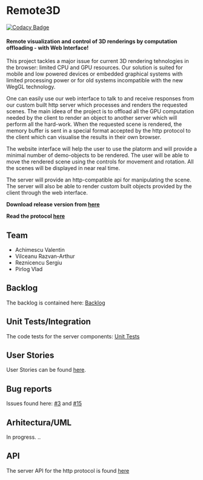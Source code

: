 # Remote3D
[![Codacy Badge](https://app.codacy.com/project/badge/Grade/8a32c6d90aae4017be0187b8277b907b)](https://www.codacy.com/gh/AntonVonDelta/MDSProiect/dashboard?utm_source=github.com&amp;utm_medium=referral&amp;utm_content=AntonVonDelta/MDSProiect&amp;utm_campaign=Badge_Grade)
#### Remote visualization and control of 3D renderings by computation offloading - with Web Interface!
This project tackles a major issue for current 3D rendering tehnologies in the browser: limited CPU and GPU resources. Our solution is suited for mobile and low powered devices or embedded graphical systems with limited processing power or for old systems incompatible with the new WegGL technology.

One can easily use our web interface to talk to and receive responses from our custom built http server which processes and renders the requested scenes.
The main ideea of the project is to offload all the GPU computation needed by the client to render an object to another server which will perform all the hard-work. When the requested scene is rendered, the memory buffer is sent in a special format accepted by the http protocol to the client which can visualise the results in their own browser.

The website interface will help the user to use the platorm and will provide a minimal number of demo-objects to be rendered. The user will be able to move the rendered scene using the controls for movement and rotation. All the scenes will be displayed in near real time.

The server will provide an http-compatible api for manipulating the scene. The server will also be able to render custom built objects provided by the client through the web interface.

**Download release version from [here](https://github.com/AntonVonDelta/MDSProiect/releases)**

**Read the protocol [here](https://github.com/AntonVonDelta/MDSProiect/wiki/Server-API)**
## Team
- Achimescu Valentin
- Vilceanu Razvan-Arthur
- Reznicencu Sergiu
- Pirlog Vlad

## Backlog
The backlog is contained here: [Backlog](https://github.com/AntonVonDelta/MDSProiect/projects/)

## Unit Tests/Integration
The code tests for the server components: [Unit Tests](https://github.com/AntonVonDelta/MDSProiect/tree/master/Server/3DServer/CodeTests)

## User Stories
User Stories can be found [here](USER_STORIES.md).

## Bug reports
Issues found here: [#3](https://github.com/AntonVonDelta/MDSProiect/issues/3) and [#15](https://github.com/AntonVonDelta/MDSProiect/issues/15)

## Arhitectura/UML
In progress. ..

## API
The server API for the http protocol is found [here](https://github.com/AntonVonDelta/MDSProiect/wiki/Server-API)
